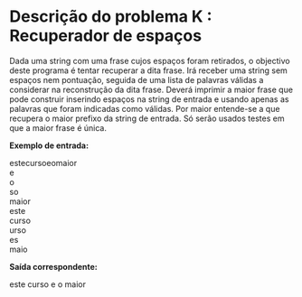 # Descrição do problema K : Recuperador de espaços

Dada uma string com uma frase cujos espaços foram retirados, o objectivo deste programa é tentar recuperar a dita frase. Irá receber uma string sem espaços nem pontuação, seguida de uma lista de palavras válidas a considerar na reconstrução da dita frase. Deverá imprimir a maior frase que pode construir inserindo espaços na string de entrada e usando apenas as palavras que foram indicadas como válidas. Por maior entende-se a que recupera o maior prefixo da string de entrada. Só serão usados testes em que a maior frase é única.  

**Exemplo de entrada:**  

estecursoeomaior  
e  
o  
so  
maior  
este  
curso  
urso  
es  
maio  

**Saída correspondente:**  

este curso e o maior